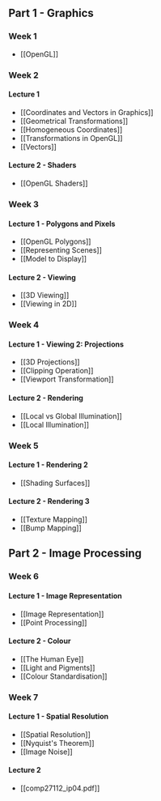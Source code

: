 ## Part 1 - Graphics
### Week 1
- [[OpenGL]]

### Week 2
#### Lecture 1
- [[Coordinates and Vectors in Graphics]]
- [[Geometrical Transformations]]
- [[Homogeneous Coordinates]]
- [[Transformations in OpenGL]]
- [[Vectors]]

#### Lecture 2 - Shaders
- [[OpenGL Shaders]]

### Week 3
#### Lecture 1 - Polygons and Pixels
- [[OpenGL Polygons]]
- [[Representing Scenes]]
- [[Model to Display]]

#### Lecture 2 - Viewing
- [[3D Viewing]]
- [[Viewing in 2D]]

### Week 4
#### Lecture 1 - Viewing 2: Projections
- [[3D Projections]]
- [[Clipping Operation]]
- [[Viewport Transformation]]

#### Lecture 2 - Rendering
- [[Local vs Global Illumination]]
- [[Local Illumination]]

### Week 5
#### Lecture 1 - Rendering 2
- [[Shading Surfaces]]

#### Lecture 2 - Rendering 3
- [[Texture Mapping]]
- [[Bump Mapping]]

## Part 2 - Image Processing
### Week 6
#### Lecture 1 - Image Representation
- [[Image Representation]]
- [[Point Processing]]

#### Lecture 2 - Colour
- [[The Human Eye]]
- [[Light and Pigments]]
- [[Colour Standardisation]]

### Week 7
#### Lecture 1 - Spatial Resolution
- [[Spatial Resolution]]
- [[Nyquist's Theorem]]
- [[Image Noise]]

#### Lecture 2
- [[comp27112_ip04.pdf]]